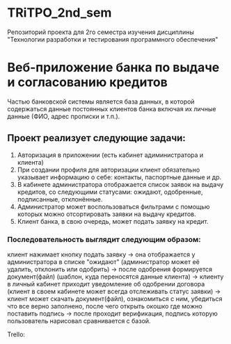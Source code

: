 # TRiTPO_2nd_sem
Репозиторий проекта для 2го семестра изучения дисциплины "Технологии разработки и тестирования программного обеспечения"

# Веб-приложение банка по выдаче и согласованию кредитов
Частью банковской системы является база данных, в которой содержаться данные постоянных клиентов банка включая их личные данные (ФИО, адрес прописки и т.п.).
## Проект реализует следующие задачи:
1. Авторизация в приложении (есть кабинет адиминистратора и клиента)
2. При создании профиля для авторизации клиент обязательно указывает информацию о себе: контакты, паспортные данные и др.
3. В кабинете администратора отображается список заявок на выдачу кредитов, со следующими статусами: ожидают, одобренные, подписанные, отклонённые.
4. Администратор может воспользоваться фильтрами с помощью которых можно отсортировать заявки на выдачу кредитов.
5. Клиент банка, в свою очередь, может подать заявку на кредит.
### Последовательность выглядит следующим образом:
  клиент нажимает кнопку подать заявку ->
  она отображается у администратора в списке "ожидают" (администратор может её удалить, отклонить или одобрить) -> 
  после одобрения формируется документ(файл) (шаблон, куда переносятся данные клиента) ->
  клиенту в личный кабинет приходит уведомление об одобрении договора (клиент в своем кабинете может всегда отслеживать статус заявки) ->
  клиент может скачать документ(файл), ознакомиться с ним, убедиться что все верно заполнено, после чего открыть окошко где можно поставить подпись ->
  после проходит верификация, подпись которую пользователь нарисовал сравнивается с базой. 

Trello:
